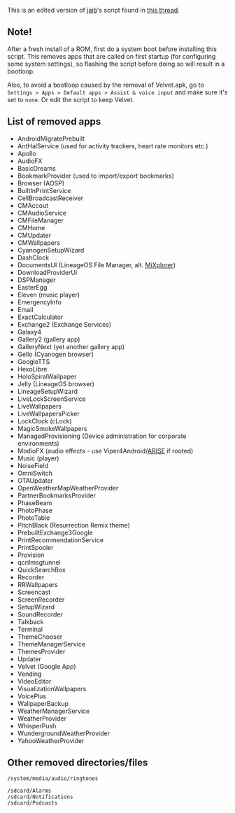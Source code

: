 This is an edited version of [jajb](http://forum.xda-developers.com/member.php?u=5772029)'s script found in [this thread](http://forum.xda-developers.com/android/software/gapps-google-apps-minimal-edition-t2943330).

## Note!

After a fresh install of a ROM, first do a system boot before installing this script. This removes apps that are called on first startup (for configuring some system settings), so flashing the script before doing so will result in a bootloop.

Also, to avoid a bootloop caused by the removal of Velvet.apk, go to `Settings > Apps > Default apps > Assist & voice input` and make sure it's set to `none`. Or edit the script to keep Velvet.

## List of removed apps

* AndroidMigratePrebuilt
* AntHalService (used for activity trackers, heart rate monitors etc.)
* Apollo
* AudioFX
* BasicDreams
* BookmarkProvider (used to import/export bookmarks)
* Browser (AOSP)
* BuiltInPrintService
* CellBroadcastReceiver
* CMAccout
* CMAudioService
* CMFileManager
* CMHome
* CMUpdater
* CMWallpapers
* CyanogenSetupWizard
* DashClock
* DocumentsUI (LineageOS File Manager, alt. [MiXplorer](https://forum.xda-developers.com/showthread.php?t=1523691))
* DownloadProviderUi
* DSPManager
* EasterEgg
* Eleven (music player)
* EmergencyInfo
* Email
* ExactCalculator
* Exchange2 (Exchange Services)
* Galaxy4
* Gallery2 (gallery app)
* GalleryNext (yet another gallery app)
* Gello (Cyanogen browser)
* GoogleTTS
* HexoLibre
* HoloSpiralWallpaper
* Jelly (LineageOS browser)
* LineageSetupWizard
* LiveLockScreenService
* LiveWallpapers
* LiveWallpapersPicker
* LockClock (cLock)
* MagicSmokeWallpapers
* ManagedProvisioning (Device administration for corporate environments)
* ModioFX (audio effects - use Viper4Android/[ARISE](https://forum.xda-developers.com/android/software/r-s-e-sound-systems-auditory-research-t3379709) if rooted)
* Music (player)
* NoiseField
* OmniSwitch
* OTAUpdater
* OpenWeatherMapWeatherProvider
* PartnerBookmarksProvider
* PhaseBeam
* PhotoPhase
* PhotoTable
* PitchBlack (Resurrection Remix theme)
* PrebuiltExchange3Google
* PrintRecommendationService
* PrintSpooler
* Provision
* qcrilmsgtunnel
* QuickSearchBox
* Recorder
* RRWallpapers
* Screencast
* ScreenRecorder
* SetupWizard
* SoundRecorder
* Talkback
* Terminal
* ThemeChooser
* ThemeManagerService
* ThemesProvider
* Updater
* Velvet (Google App)
* Vending
* VideoEditor
* VisualizationWallpapers
* VoicePlus
* WallpaperBackup
* WeatherManagerService
* WeatherProvider
* WhisperPush
* WundergroundWeatherProvider
* YahooWeatherProvider

## Other removed directories/files

```
/system/media/audio/ringtones

/sdcard/Alarms
/sdcard/Notifications
/sdcard/Podcasts
```

